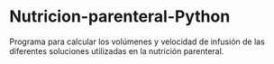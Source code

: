# Nutricion-parenteral-Python
Programa para calcular los volúmenes y velocidad de infusión de las diferentes soluciones utilizadas en la nutrición parenteral.
